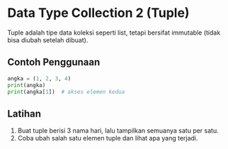 # Data Type Collection 2 (Tuple)

Tuple adalah tipe data koleksi seperti list, tetapi bersifat immutable (tidak bisa diubah setelah dibuat).

## Contoh Penggunaan
```python
angka = (1, 2, 3, 4)
print(angka)
print(angka[1])  # akses elemen kedua
```

## Latihan
1. Buat tuple berisi 3 nama hari, lalu tampilkan semuanya satu per satu.
2. Coba ubah salah satu elemen tuple dan lihat apa yang terjadi.
